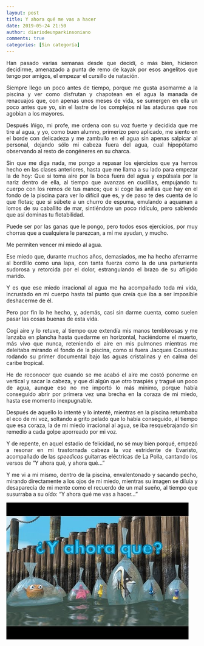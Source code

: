 ```yaml
---
layout: post
title: Y ahora qué me vas a hacer
date: 2019-05-24 21:50
author: diariodeunparkinsoniano
comments: true
categories: [Sin categoría]
---
```

<p style="text-align:justify;">Han pasado varias semanas desde que decidí, o más bien, hicieron decidirme, amenazado a punta de remo de kayak por esos angelitos que tengo por amigos, el empezar el cursillo de natación.</p>
<p style="text-align:justify;">Siempre llego un poco antes de tiempo, porque me gusta asomarme a la piscina y ver como disfrutan y chapotean en el agua la manada de renacuajos que, con apenas unos meses de vida, se sumergen en ella un poco antes que yo, sin el lastre de los complejos ni las ataduras que nos agobian a los mayores.</p>
<p style="text-align:justify;">Después Iñigo, mi profe, me ordena con su voz fuerte y decidida que me tire al agua, y yo, como buen alumno, primerizo pero aplicado, me siento en el borde con delicadeza y me zambullo en el agua sin apenas salpicar al personal, dejando sólo mi cabeza fuera del agua, cual hipopótamo observando al resto de congéneres en su charca.</p>
<p style="text-align:justify;">Sin que me diga nada, me pongo a repasar los ejercicios que ya hemos hecho en las clases anteriores, hasta que me llama a su lado para empezar la de hoy: Que si toma aire por la boca fuera del agua y expúlsala por la nariz dentro de ella, al tiempo que avanzas en cuclillas, empujando tu cuerpo con los remos de tus manos; que si coge las anillas que hay en el fondo de la piscina para ver lo difícil que es, y de paso te des cuenta de lo que flotas; que si súbete a un churro de espuma, emulando a aquaman a lomos de su caballito de mar, sintiéndote un poco ridículo, pero sabiendo que así dominas tu flotabilidad.</p>
<p style="text-align:justify;">Puede ser por las ganas que le pongo, pero todos esos ejercicios, por muy chorras que a cualquiera le parezcan, a mí me ayudan, y mucho.</p>
<p style="text-align:justify;">Me permiten vencer mi miedo al agua.</p>
<p style="text-align:justify;">Ese miedo que, durante muchos años, demasiados, me ha hecho aferrarme al bordillo como una lapa, con tanta fuerza como la de una parturienta sudorosa y retorcida por el dolor, estrangulando el brazo de su afligido marido.</p>
<p style="text-align:justify;">Y es que ese miedo irracional al agua me ha acompañado toda mi vida, incrustado en mi cuerpo hasta tal punto que creía que iba a ser imposible deshacerme de él.</p>
<p style="text-align:justify;">Pero por fin lo he hecho, y, además, casi sin darme cuenta, como suelen pasar las cosas buenas de esta vida.</p>
<p style="text-align:justify;">Cogí aire y lo retuve, al tiempo que extendía mis manos temblorosas y me lanzaba en plancha hasta quedarme en horizontal, haciéndome el muerto, más vivo que nunca, reteniendo el aire en mis pulmones mientras me deleitaba mirando el fondo de la piscina, como si fuera Jacques Cousteau rodando su primer documental bajo las aguas cristalinas y en calma del caribe tropical.</p>
<p style="text-align:justify;">He de reconocer que cuando se me acabó el aire me costó ponerme en vertical y sacar la cabeza, y que di algún que otro traspiés y tragué un poco de agua, aunque eso no me importó lo más mínimo, porque había conseguido abrir por primera vez una brecha en la coraza de mi miedo, hasta ese momento inexpugnable.</p>
<p style="text-align:justify;">Después de aquello lo intenté y lo intenté, mientras en la piscina retumbaba el eco de mi voz, soltando a grito pelado que lo había conseguido, al tiempo que esa coraza, la de mi miedo irracional al agua, se iba resquebrajando sin remedio a cada golpe aporreado por mi voz.</p>
<p style="text-align:justify;">Y de repente, en aquel estadio de felicidad, no sé muy bien porqué, empezó a resonar en mi trastornada cabeza la voz estridente de Evaristo, acompañado de las <em>speedicas</em> guitarras eléctricas de La Polla, cantando los versos de “Y ahora qué, y ahora qué…”</p>
<p style="text-align:justify;">Y me vi a mí mismo, dentro de la piscina, envalentonado y sacando pecho, mirando directamente a los ojos de mi miedo, mientras su imagen se diluía y desaparecía de mi mente como el recuerdo<span style="color:var(--color-text);"> de un mal sueño, al tiempo que susurraba a su oído: “Y ahora qué me vas a hacer…”</span></p>
<p style="text-align:justify;"><img class="img-fluid"  clasXs=" size-full wp-image-848 aligncenter" src="/assets/images/2019/05/hqdefault.jpg" alt="hqdefault" width="480" height="360" /></p>
